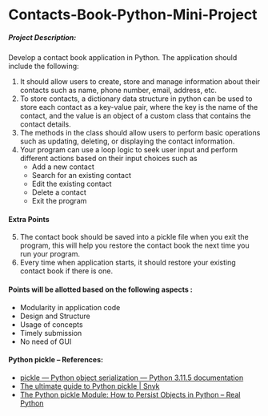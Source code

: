 # Contacts-Book-Python-Mini-Project

##### Project Description: 

Develop a contact book application in Python. The application should include the following:

1. It should allow users to create, store and manage information about their contacts such as name, phone number, email, address, etc.
2. To store contacts, a dictionary data structure in python can be used to store each contact as a key-value pair, where the key is the name of the contact, and the value is an object of a custom class that contains the contact details.
3. The methods in the class should allow users to perform basic operations such as updating, deleting, or displaying the contact information.
4. Your program can use a loop logic to seek user input and perform different actions based on their input choices such as
   * Add a new contact
   * Search for an existing contact
   * Edit the existing contact
   * Delete a contact
   * Exit the program

#### Extra Points

5. The contact book should be saved into a pickle file when you exit the program, this will help you restore the contact book the next time you run your program.
6. Every time when application starts, it should restore your existing contact book if there is one.



#### Points will be allotted based on the following aspects :
* Modularity in application code
* Design and Structure
* Usage of concepts
* Timely submission
* No need of GUI


#### Python pickle – References:
* [pickle — Python object serialization — Python 3.11.5 documentation](https://docs.python.org/3/library/pickle.html)
* [The ultimate guide to Python pickle | Snyk](https://snyk.io/blog/guide-to-python-pickle/)
* [The Python pickle Module: How to Persist Objects in Python – Real Python](https://realpython.com/python-pickle-module/)
